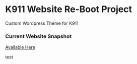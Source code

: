 <h1>K911 Website Re-Boot Project</h1>
   <p>Custom Wordpress Theme for K911</p>

<h3>Current Website Snapshot</h3>
<p><a href="https://web.archive.org/web/20170929060439/http://www.k911online.com/">Available Here</a></p>
<p>test</p>
